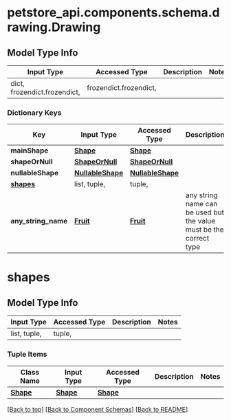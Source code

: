 <a name="top"></a>
<a id="Drawing"></a>
# petstore_api.components.schema.drawing.Drawing

## Model Type Info
Input Type | Accessed Type | Description | Notes
------------ | ------------- | ------------- | -------------
dict, frozendict.frozendict,  | frozendict.frozendict,  |  | 

### Dictionary Keys
Key | Input Type | Accessed Type | Description | Notes
------------ | ------------- | ------------- | ------------- | -------------
**mainShape** | [**Shape**](shape.Shape.md) | [**Shape**](shape.Shape.md) |  | [optional] 
**shapeOrNull** | [**ShapeOrNull**](shape_or_null.ShapeOrNull.md) | [**ShapeOrNull**](shape_or_null.ShapeOrNull.md) |  | [optional] 
**nullableShape** | [**NullableShape**](nullable_shape.NullableShape.md) | [**NullableShape**](nullable_shape.NullableShape.md) |  | [optional] 
**[shapes](#shapes)** | list, tuple,  | tuple,  |  | [optional] 
**any_string_name** | [**Fruit**](fruit.Fruit.md) | [**Fruit**](fruit.Fruit.md) | any string name can be used but the value must be the correct type | [optional] 

# shapes

## Model Type Info
Input Type | Accessed Type | Description | Notes
------------ | ------------- | ------------- | -------------
list, tuple,  | tuple,  |  | 

### Tuple Items
Class Name | Input Type | Accessed Type | Description | Notes
------------- | ------------- | ------------- | ------------- | -------------
[**Shape**](shape.Shape.md) | [**Shape**](shape.Shape.md) | [**Shape**](shape.Shape.md) |  | 

[[Back to top]](#top) [[Back to Component Schemas]](../../../README.md#Component-Schemas) [[Back to README]](../../../README.md)